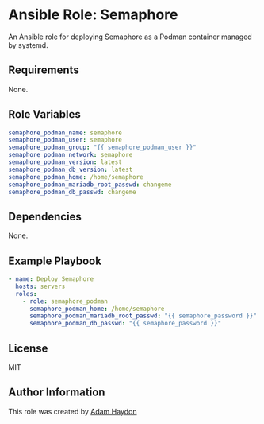 Ansible Role: Semaphore
=========

An Ansible role for deploying Semaphore as a Podman container managed by systemd.

Requirements
------------

None.

Role Variables
--------------

```yaml
semaphore_podman_name: semaphore
semaphore_podman_user: semaphore
semaphore_podman_group: "{{ semaphore_podman_user }}"
semaphore_podman_network: semaphore
semaphore_podman_version: latest
semaphore_podman_db_version: latest
semaphore_podman_home: /home/semaphore
semaphore_podman_mariadb_root_passwd: changeme
semaphore_podman_db_passwd: changeme
```

Dependencies
------------

None.

Example Playbook
----------------

```yaml
- name: Deploy Semaphore
  hosts: servers
  roles:
    - role: semaphore_podman
      semaphore_podman_home: /home/semaphore
      semaphore_podman_mariadb_root_passwd: "{{ semaphore_password }}"
      semaphore_podman_db_passwd: "{{ semaphore_password }}"
```

License
-------

MIT

Author Information
------------------

This role was created by [Adam Haydon](https://github.com/ahaydon)
